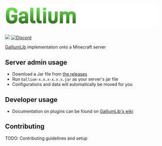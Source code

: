 ![Gallium Logo](./.github/assets/GalliumPowered-Small.png)
--------------------------------------------------------------------------------------------
[![](https://github.com/GalliumPowered/Gallium/workflows/Java%20CI%20with%20Gradle/badge.svg)](https://github.com/GalliumPowered/Gallium/actions)
[![Discord](https://img.shields.io/discord/850534433274462220.svg?label=&logo=discord&logoColor=ffffff&color=7389D8&labelColor=6A7EC2)](https://discord.gg/nMGg42rnt3)

[GalliumLib](https://github.com/GalliumPowered/GalliumLib/) implementation onto a Minecraft server

## Server admin usage
* Download a Jar file from [the releases](https://github.com/GalliumPowered/Gallium/releases/)
* Run `Gallium-x.x.x-x.x.x.jar` as your server's jar file
* Configurations and data will automatically be moved for you

## Developer usage
* Documentation on plugins can be found on [GalliumLib's wiki](https://github.com/GalliumPowered/GalliumLib/wiki)

## Contributing
TODO: Contributing guidelines and setup

